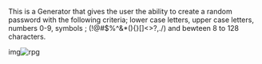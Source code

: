 This is a Generator that gives the user the ability to create a random password with the following criteria; lower case letters, upper case letters, numbers 0-9, symbols ; (!@#$%^&*(){}[]<>?,./) and bewteen 8 to 128 characters.

img![rpg](https://user-images.githubusercontent.com/78002356/114342621-c4a05500-9b21-11eb-9c15-2a65520b1207.JPG)
